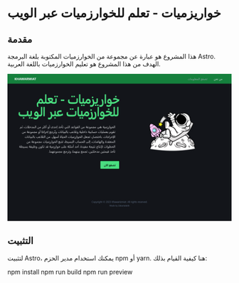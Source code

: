 # خواريزميات - تعلم للخوارزميات عبر الويب 

## مقدمة

هذا المشروع هو عبارة عن مجموعة من الخوارزميات المكتوبة بلغة البرمجة Astro. الهدف من هذا المشروع هو تعليم الخوارزميات باللغة العربية.

![الشاشة الرئيسية](public/screens/homeScreen.png)

## التثبيت

لتثبيت Astro، يمكنك استخدام مدير الحزم npm أو yarn. هنا كيفية القيام بذلك:

npm install
npm run build
npm run preview
